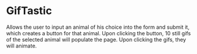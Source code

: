# GifTastic

Allows the user to input an animal of his choice into the form and submit it, which creates a button for that animal. Upon clicking the button, 10 still gifs of the selected animal will populate the page. Upon clicking the gifs, they will animate. 